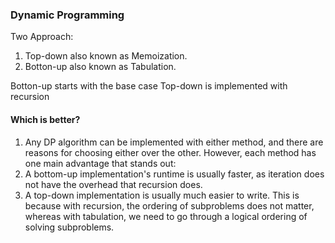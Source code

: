 ### Dynamic Programming

Two Approach:
1. Top-down also known as Memoization.
2. Botton-up also known as Tabulation.

Botton-up starts with the base case
Top-down is implemented with recursion

#### Which is better?

1. Any DP algorithm can be implemented with either method, and there are reasons for choosing either over the other. However, each method has one main advantage that stands out:
2. A bottom-up implementation's runtime is usually faster, as iteration does not have the overhead that recursion does.
3. A top-down implementation is usually much easier to write. This is because with recursion, the ordering of subproblems does not matter, whereas with tabulation, we need to go through a logical ordering of solving subproblems.